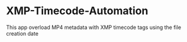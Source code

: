 XMP-Timecode-Automation
=======================

This app overload MP4 metadata with XMP timecode tags using the file creation date 
